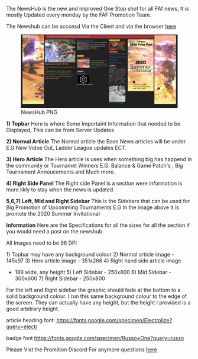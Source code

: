 The NewsHub is the new and improved One Stop shot for all FAf news, It
is mostly Updated every monday by the FAF Promotion Team.

The Newshub can be accsesd Via the Client and via the browser
[here](https://faforever.com/newshub)

<figure>
<img src="NewsHub.PNG" title="NewsHub.PNG" width="1050" alt="NewsHub.PNG" /><figcaption aria-hidden="true">NewsHub.PNG</figcaption>
</figure>

**1) Topbar** Here is where Some Importaint Information that needed to
be Displayed, This can be from Server Updates

**2) Normal Article** The Normal article the Base News articles will be
under E.G New Vidoe Out, Ladder League updates ECT.

**3) Hero Article** The Hero article is uses when something big has
happend in the community or Tournamet Winners E.G. Balance & Game
Patch's , Big Tournament Annoucements and Much more.

**4) Right Side Panel** The Right side Panel is a section were
information is more likly to stay when the news is updated.

**5,6,7) Left, Mid and Right Sidebar** This is the Sidebars that can be
used for Big Promotion of Upcomming Tournaments E.G In the image above
it is promote the 2020 Summer Invitational

**Information** Here are the Specifications for all the sizes for all
the section if you would need a post on the newshub

All Images need to be 96 DPI

1\) Topbar may have any background colour 2) Normal article image -
145x97 3) Hero article image - 351x266 4) Right hand side article image
- 189 wide, any height 5) Left Sidebar - 250x800 6) Mid Sidebar -
300x600 7) Right Sidebar - 250x800

For the left and Right sidebar the graphic should fade at the bottom to
a solid background colour. I run this same background colour to the edge
of the screen. They can actually have any height, but the height I
provided is a good arbitrary height.

article heading font:
<https://fonts.google.com/specimen/Electrolize?query=electr>

badge font <https://fonts.google.com/specimen/Russo+One?query=russo>

Please Vist the Promition Discord For anymore questions
[here](https://discord.gg/CYztfPz)
